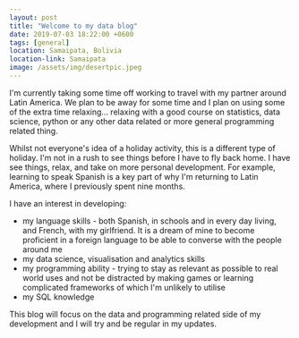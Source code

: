 ```yaml
---
layout: post
title: "Welcome to my data blog"
date: 2019-07-03 18:22:00 +0600
tags: [general]
location: Samaipata, Bolivia
location-link: Samaipata
image: /assets/img/desertpic.jpeg
---
```


I'm currently taking some time off working to travel with my partner around Latin America. We plan to be away for some time and I plan on using some of the extra time relaxing... relaxing with a good course on statistics, data science, python or any other data related or more general programming related thing.

<!--description-->

Whilst not everyone's idea of a holiday activity, this is a different type of holiday. I'm not in a rush to see things before I have to fly back home. I have see things, relax, and take on more personal development. For example, learning to speak Spanish is a key part of why I'm returning to Latin America, where I previously spent nine months.

I have an interest in developing:

- my language skills - both Spanish, in schools and in every day living, and French, with my girlfriend. It is a dream of mine to become proficient in a foreign language to be able to converse with the people around me
- my data science, visualisation and analytics skills
- my programming ability - trying to stay as relevant as possible to real world uses and not be distracted by making games or learning complicated frameworks of which I'm unlikely to utilise
- my SQL knowledge

This blog will focus on the data and programming related side of my development and I will try and be regular in my updates.
